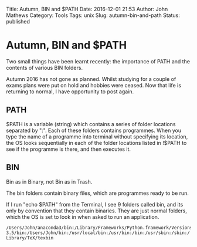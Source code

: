 Title: Autumn, BIN and $PATH
Date: 2016-12-01 21:53
Author: John Mathews
Category: Tools
Tags: unix
Slug: autumn-bin-and-path
Status: published

# Autumn, BIN and $PATH
Two small things have been learnt recently: the importance of PATH and
the contents of various BIN folders.

Autumn 2016 has not gone as planned. Whilst studying for a couple of
exams plans were put on hold and hobbies were ceased. Now that life is
returning to normal, I have opportunity to post again.

## PATH
$PATH is a variable (string) which contains a series of folder
locations separated by ":". Each of these folders contains programmes.
When you type the name of a programme into terminal without specifying
its location, the OS looks sequentially in each of the folder locations
listed in !\$PATH to see if the programme is there, and then executes
it.

## BIN
Bin as in Binary, not Bin as in Trash.

The bin folders contain binary files, which are programmes ready to be
run.

If I run "echo \$PATH" from the Terminal, I see 9 folders called bin,
and its only by convention that they contain binaries. They are just
normal folders, which the OS is set to look in when asked to run an
application.

    /Users/John/anaconda3/bin:/Library/Frameworks/Python.framework/Versions/
    3.5/bin:/Users/John/bin:/usr/local/bin:/usr/bin:/bin:/usr/sbin:/sbin:/
    Library/TeX/texbin
